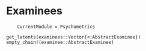 # Examinees

```@meta
    CurrentModule = Psychometrics
```
```@docs
get_latents(examinees::Vector{<:AbstractExaminee})
empty_chain!(examinee::AbstractExaminee)
```
